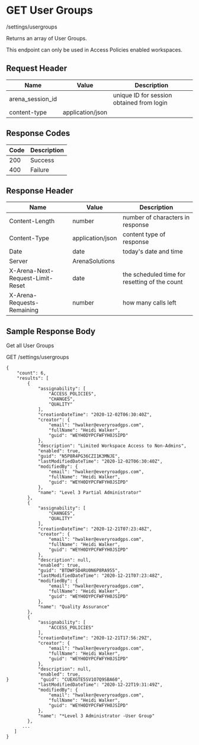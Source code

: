 # GET User Groups


/settings/usergroups

Returns an array of   User Groups.

This endpoint can only be used in Access Policies enabled workspaces.

## Request Header

| Name<br> | Value<br> | Description<br> |
|  --- |  --- |  --- | 
| arena_session_id<br> |   | unique ID for session obtained from login<br> |
| content\-type<br> | application/json<br> |   |

## Response Codes

| Code<br> | Description<br> |
|  --- |  --- | 
| 200<br> | Success<br> |
| 400<br> | Failure<br> |

## Response Header

| Name<br> | Value<br> | Description<br> |
|  --- |  --- |  --- | 
| Content\-Length<br> | number<br> | number of characters in response<br> |
| Content\-Type<br> | application/json<br> | content type of response<br> |
| Date<br> | date<br> | today's date and time<br> |
| Server<br> | ArenaSolutions<br> |   |
| X\-Arena\-Next\-Request\-Limit\-Reset<br> | date<br> | the scheduled time for resetting of the count<br> |
| X\-Arena\-Requests\-Remaining<br> | number<br> | how many calls left<br> |

## Sample Response Body
Get all User Groups



GET /settings/usergroups

```
{
    "count": 6,
    "results": [
        {
            "assignability": [
                "ACCESS_POLICIES",
                "CHANGES",
                "QUALITY"
            ],
            "creationDateTime": "2020-12-02T06:30:40Z",
            "creator": {
                "email": "hwalker@everyroadgps.com",
                "fullName": "Heidi Walker",
                "guid": "WEYH0DYPCFWFYH0JSIPD"
            },
            "description": "Limited Workspace Access to Non-Admins",
            "enabled": true,
            "guid": "N5P8R4PG36CZI1K3MNJE",
            "lastModifiedDateTime": "2020-12-02T06:30:40Z",
            "modifiedBy": {
                "email": "hwalker@everyroadgps.com",
                "fullName": "Heidi Walker",
                "guid": "WEYH0DYPCFWFYH0JSIPD"
            },
            "name": "Level 3 Partial Administrator"
        },
        {
            "assignability": [
                "CHANGES",
                "QUALITY"
            ],
            "creationDateTime": "2020-12-21T07:23:48Z",
            "creator": {
                "email": "hwalker@everyroadgps.com",
                "fullName": "Heidi Walker",
                "guid": "WEYH0DYPCFWFYH0JSIPD"
            },
            "description": null,
            "enabled": true,
            "guid": "BTDWFSD4RU0N6P8RA955",
            "lastModifiedDateTime": "2020-12-21T07:23:48Z",
            "modifiedBy": {
                "email": "hwalker@everyroadgps.com",
                "fullName": "Heidi Walker",
                "guid": "WEYH0DYPCFWFYH0JSIPD"
            },
            "name": "Quality Assurance"
        },
        {
            "assignability": [
                "ACCESS_POLICIES"
            ],
            "creationDateTime": "2020-12-21T17:56:29Z",
            "creator": {
                "email": "hwalker@everyroadgps.com",
                "fullName": "Heidi Walker",
                "guid": "WEYH0DYPCFWFYH0JSIPD"
            },
            "description": null,
            "enabled": true,
}            "guid": "CUEXGTE5SV1O7Q9SBA60",
            "lastModifiedDateTime": "2020-12-22T19:31:49Z",
            "modifiedBy": {
                "email": "hwalker@everyroadgps.com",
                "fullName": "Heidi Walker",
                "guid": "WEYH0DYPCFWFYH0JSIPD"
            },
            "name": "*Level 3 Administrator -User Group"
        },
      ...
   ]
}

```
